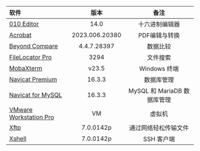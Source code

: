 
| 软件                                                         |      版本      |            备注             |
| :----------------------------------------------------------- | :------------: | :-------------------------: |
| [010 Editor](https://github.com/testpatch/APP-Windows/releases/tag/010Editor) |      14.0      |       十六进制编辑器        |
| [Acrobat](https://github.com/testpatch/APP-Windows/releases/download/Acrobat/Acrobat_2023.006.20380_x86_Ked.7z) | 2023.006.20380 |        PDF编辑与转换        |
| [Beyond Compare](https://github.com/testpatch/APP-Windows/releases/tag/BeyondCompare) |  4.4.7.28397   |          数据比较           |
| [FileLocator Pro](https://github.com/testpatch/APP-Windows/releases/tag/FileLocatorPro) |      3294      |          文件搜索           |
| [MobaXterm](https://github.com/testpatch/APP-Windows/releases/tag/MobaXterm) |     v23.5      |        Windows 终端         |
| [Navicat Premium](https://github.com/testpatch/APP-Windows/releases/tag/NavicatPremium) |     16.3.3     |         数据库管理          |
| [Navicat for MySQL](https://github.com/testpatch/APP-Windows/releases/tag/NavicatforMySQL) |     16.3.3     | MySQL 和 MariaDB 数据库管理 |
| [VMware Workstation Pro](https://github.com/testpatch/APP-Windows/releases/tag/VMwareWorkstationPro) |       VM       |           虚拟机            |
| [Xftp](https://github.com/testpatch/APP-Windows/releases/tag/Xftp) |   7.0.0142p    |    通过网络轻松传输文件     |
| [Xshell](https://github.com/testpatch/APP-Windows/releases/tag/Xshell) |   7.0.0142p    |         SSH 客户端          |

